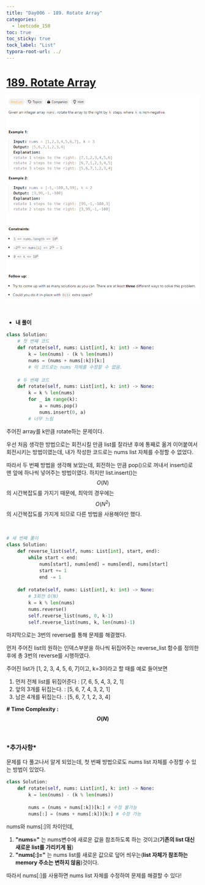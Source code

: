 ```yaml
---
title: "Day006 - 189. Rotate Array"
categories:
  - leetcode_150
toc: true
toc_sticky: true
tock_label: "List"
typora-root-url: ../
---
```


# [189. Rotate Array](https://leetcode.com/problems/rotate-array/)

![image-20240923204149851](/../assets/images/2024-09-23-leetcodDay5/image-20240923204149851.png)

<br>

- **내 풀이**

```python
class Solution:
	# 첫 번째 코드
    def rotate(self, nums: List[int], k: int) -> None:
        k = len(nums) - (k % len(nums))
        nums = (nums + nums[:k])[k:]
        # 이 코드로는 nums 자체를 수정할 수 없음.
        
    # 두 번째 코드
    def rotate(self, nums: List[int], k: int) -> None:
        k = k % len(nums)
        for _ in range(k):
            a = nums.pop()
            nums.insert(0, a)
        # 너무 느림
```

주어진 array를 k만큼 rotate하는 문제이다.

우선 처음 생각한 방법으로는 회전시킬 만큼 list를 잘라낸 후에 통째로 옮겨 이어붙여서 회전시키는 방법이였는데, 내가 작성한 코드로는 nums list 자체를 수정할 수 없었다.

따라서 두 번째 방법을 생각해 보았는데, 회전하는 만큼 pop()으로 꺼내서 insert()로 맨 앞에 하나씩 넣어주는 방법이였다. 하지만 list.insert()는 $$O(N)$$의 시간복잡도를 가지기 때문에, 최악의 경우에는 $$O(N^2)$$의 시간복잡도를 가지게 되므로 다른 방법을 사용해야만 했다.

<br>

```python
# 세 번째 풀이
class Solution:
    def reverse_list(self, nums: List[int], start, end):
        while start < end:
            nums[start], nums[end] = nums[end], nums[start]
            start += 1
            end -= 1

    def rotate(self, nums: List[int], k: int) -> None:
        # 3회전 O(N)
        k = k % len(nums)
        nums.reverse()
        self.reverse_list(nums, 0, k-1)
        self.reverse_list(nums, k, len(nums)-1)
```

마지막으로는 3번의 reverse를 통해 문제를 해결했다.

먼저 주어진 list의 원하는 인덱스부분을 하나씩 뒤집어주는 reverse_list 함수를 정의한 후에 총 3번의 reverse를 시행하였다.

주어진 list가 [1, 2, 3, 4, 5, 6, 7]이고, k=3이라고 할 때를 예로 들어보면

1. 먼저 전체 list를 뒤집어준다 : [7, 6, 5, 4, 3, 2, 1]
2. 앞의 3개를 뒤집는다. : [5, 6, 7, 4, 3, 2, 1]
3. 남은 4개를 뒤집는다. : [5, 6, 7, 1, 2, 3, 4]

**\# Time Complexity  : $$O(N)$$** 

<br>

### \*추가사항\*

문제를 다 풀고나서 알게 되었는데, 첫 번째 방법으로도 nums list 자체를 수정할 수 있는 방법이 있었다.

```python
class Solution:
    def rotate(self, nums: List[int], k: int) -> None:
        k = len(nums) - (k % len(nums))
        
        nums = (nums + nums[:k])[k:] # 수정 불가능
        nums[:] = (nums + nums[:k])[k:] # 수정 가능
```

nums와 nums[:]의 차이인데, 

1. **"nums="** 는 nums변수에 새로운 값을 참조하도록 하는 것이고(**기존의 list 대신 새로운 list를 가리키게 됨**)
2. **"nums[:]="** 는 nums list를 새로운 값으로 덮어 씌우는(**list 자체가 참조하는 memory 주소는 변하지 않음**)것이다.

따라서 nums[:]를 사용하면 nums list 자체를 수정하여 문제를 해결할 수 있다!
